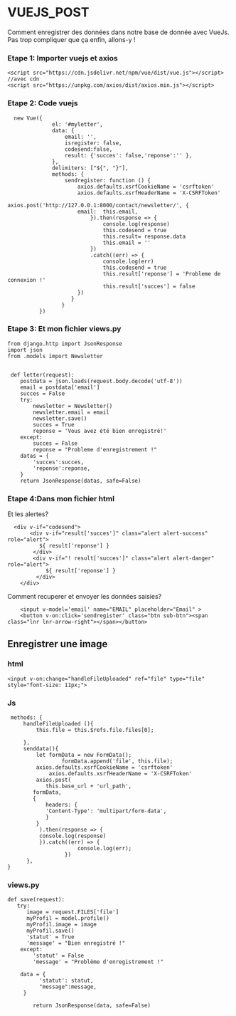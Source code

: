 # VUEJS_POST

Comment enregistrer des données dans notre base de donnée avec  VueJs.
Pas trop compliquer que ça enfin, allons-y !

### Etape 1: Importer vuejs et axios

    <script src="https://cdn.jsdelivr.net/npm/vue/dist/vue.js"></script> //avec cdn
    <script src="https://unpkg.com/axios/dist/axios.min.js"></script>

### Etape 2: Code vuejs

      new Vue({
                  el: '#myletter',
                  data: {
                      email: '',
                      isregister: false,
                      codesend:false,
                      result: {'succes': false,'reponse':'' },
                  },
                  delimiters: ["${", "}"],
                  methods: {
                      sendregister: function () {
                          axios.defaults.xsrfCookieName = 'csrftoken'
                          axios.defaults.xsrfHeaderName = 'X-CSRFToken'
                          axios.post('http://127.0.0.1:8000/contact/newsletter/', {
                          email:  this.email,
                              }).then(response => {
                                  console.log(response)
                                  this.codesend = true
                                  this.result= response.data
                                  this.email = ''  
                              })
                              .catch((err) => {
                                  console.log(err)
                                  this.codesend = true
                                  this.result['reponse'] = 'Probleme de connexion !'
                                  this.result['succes'] = false      
                          })
                        }
                     }
              })
              
 ### Etape 3: Et mon fichier views.py
    
    from django.http import JsonResponse
    import json
    from .models import Newsletter
  
 
     def letter(request):
        postdata = json.loads(request.body.decode('utf-8'))
        email = postdata['email']
        succes = False
        try:
            newsletter = Newsletter()
            newsletter.email = email
            newsletter.save()
            succes = True
            reponse = 'Vous avez été bien enregistré!'
        except:
            succes = False
            reponse = "Probleme d'enregistrement !"
        datas = {
            'succes':succes,
            'reponse':reponse,
        }
        return JsonResponse(datas, safe=False)
        
  ### Etape 4:Dans mon fichier html
  
  Et les alertes?
  
      <div v-if="codesend">
           <div v-if="result['succes']" class="alert alert-success" role="alert">
              ${ result['reponse'] }
            </div>
            <div v-if="! result['succes']" class="alert alert-danger" role="alert">
                ${ result['reponse'] }
             </div>
        </div>
        
   Comment recuperer et envoyer les données saisies?
								
		<input v-model='email' name="EMAIL" placeholder="Email" >
		<button v-on:click='sendregister' class="btn sub-btn"><span class="lnr lnr-arrow-right"></span></button>
								
  
  
## Enregistrer une image

### html
	<input v-on:change="handleFileUploaded" ref="file" type="file" style="font-size: 11px;">

### Js 
	 methods: {
		 handleFileUploaded (){
		     this.file = this.$refs.file.files[0];

		 },
		 senddata(){
		     let formData = new FormData();
                     formData.append('file', this.file);
		     axios.defaults.xsrfCookieName = 'csrftoken'
	             axios.defaults.xsrfHeaderName = 'X-CSRFToken' 
		     axios.post(
		     	this.base_url + 'url_path', 
			formData, 
			{
			    headers: {
				'Content-Type': 'multipart/form-data',
			    }
			 }
		      ).then(response => {
			  console.log(response)
		      }).catch((err) => {
                          console.log(err);
                      })
		  },
	}
	  
### views.py

	def save(request):
	   try:
	      image = request.FILES['file']
	      myProfil = model.profile()
	      myProfil.image = image
	      myProfil.save()
	      'statut' = True
	      'message' = "Bien enregistré !" 
	    except:
	    	'statut' = False
	      	'message' = "Problème d'enregistrement !" 
	    
	    data = {
              'statut': statut,
              "message":message,
   	     }

    	    return JsonResponse(data, safe=False)

    


